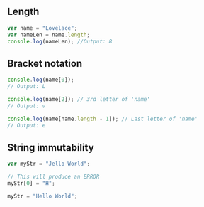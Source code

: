 ## Length

```js
var name = "Lovelace";
var nameLen = name.length;
console.log(nameLen); //Output: 8
```

## Bracket notation

```js
console.log(name[0]);
// Output: L

console.log(name[2]); // 3rd letter of 'name'
// Output: v

console.log(name[name.length - 1]); // Last letter of 'name'
// Output: e
```

## String immutability

```js
var myStr = "Jello World";

// This will produce an ERROR
myStr[0] = "H";

myStr = "Hello World";
```
